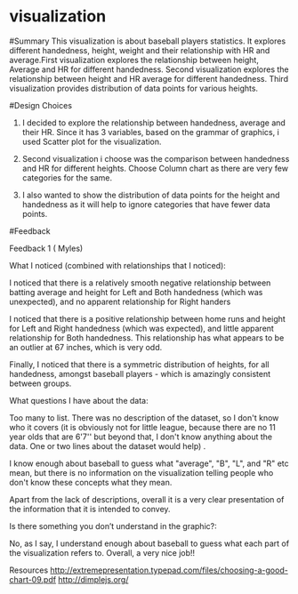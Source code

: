 # visualization
#Summary
This visualization is about baseball players statistics. It explores different handedness, height, weight and their relationship with HR and average.First visualization explores the relationship between height, Average and HR for different handedness. Second visualization explores the relationship between height and HR average for different handedness. Third visualization provides distribution of data points for various heights.

#Design Choices

1) I decided to explore the relationship between handedness, average and their HR. Since it has 3 variables, based on the grammar of graphics, i used Scatter plot for the visualization.

2)  Second visualization i choose was the comparison between handedness and HR for different heights. Choose Column chart as there are very few categories for the same.

3) I also wanted to show the distribution of data points for the height and handedness as it will help to ignore categories that have fewer data points.

#Feedback

Feedback 1 ( Myles)

What I noticed (combined with relationships that I noticed):

I noticed that there is a relatively smooth negative relationship between batting average and height for Left and Both handedness (which was unexpected), and no apparent relationship for Right handers

I noticed that there is a positive relationship between home runs and height for Left and Right handedness (which was expected), and little apparent relationship for Both handedness. This relationship has what appears to be an outlier at 67 inches, which is very odd.

Finally, I noticed that there is a symmetric distribution of heights, for all handedness, amongst baseball players - which is amazingly consistent between groups.


What questions I have about the data:

Too many to list. There was no description of the dataset, so I don't know who it covers (it is obviously not for little league, because there are no 11 year olds that are 6'7'' but beyond that, I don't know anything about the data. One or two lines about the dataset would help) .

I know enough about baseball to guess what "average", "B", "L", and "R" etc mean, but there is no information on the visualization telling people who don't know these concepts what they mean.

Apart from the lack of descriptions, overall it is a very clear presentation of the information that it is intended to convey.

Is there something you don’t understand in the graphic?:

No, as I say, I understand enough about baseball to guess what each part of the visualization refers to.
Overall, a very nice job!!


Resources
http://extremepresentation.typepad.com/files/choosing-a-good-chart-09.pdf
http://dimplejs.org/
